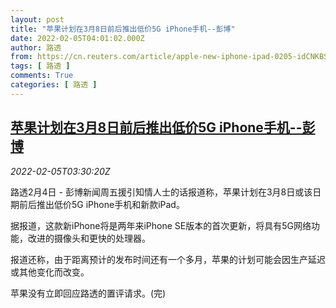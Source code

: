 ```yaml
---
layout: post
title: "苹果计划在3月8日前后推出低价5G iPhone手机--彭博"
date: 2022-02-05T04:01:02.000Z
author: 路透
from: https://cn.reuters.com/article/apple-new-iphone-ipad-0205-idCNKBS2KA02Z
tags: [ 路透 ]
comments: True
categories: [ 路透 ]
---
```

<!--1644033662000-->
[苹果计划在3月8日前后推出低价5G iPhone手机--彭博](https://cn.reuters.com/article/apple-new-iphone-ipad-0205-idCNKBS2KA02Z)
------

<div>
<div><i>2022-02-05T03:30:20Z</i></div><p>路透2月4日 - 彭博新闻周五援引知情人士的话报道称，苹果计划在3月8日或该日期前后推出低价5G iPhone手机和新款iPad。</p><p>据报道，这款新iPhone将是两年来iPhone SE版本的首次更新，将具有5G网络功能，改进的摄像头和更快的处理器。</p><p>报道还称，由于距离预计的发布时间还有一个多月，苹果的计划可能会因生产延迟或其他变化而改变。</p><p>苹果没有立即回应路透的置评请求。(完)</p>
</div>
